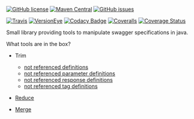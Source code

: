 [![GitHub license](https://img.shields.io/badge/license-Apache%202-blue.svg?style=plastic)](https://raw.githubusercontent.com/signed/swagger-toolbox/master/LICENSE)
[![Maven Central](https://img.shields.io/maven-central/v/com.github.signed.swagger/swagger-toolbox.svg?style=plastic)](https://maven-badges.herokuapp.com/maven-central/com.github.signed.swagger/swagger-toolbox)
[![GitHub issues](https://img.shields.io/github/issues/signed/swagger-toolbox.svg?style=plastic)](https://github.com/signed/swagger-toolbox/issues)

[![Travis](https://img.shields.io/travis/signed/swagger-toolbox/master.svg?style=plastic)](https://travis-ci.org/signed/swagger-toolbox)
[![VersionEye](https://img.shields.io/versioneye/d/java/com.github.signed.swagger:swagger-toolbox.svg?style=plastic)](https://www.versioneye.com/user/projects/56d74b62d71695003886c338)
[![Codacy Badge](https://api.codacy.com/project/badge/grade/bd65bb851ff24fe5b3b39a56a6d2ad2f)](https://www.codacy.com/app/thomas-heilbronner/swagger-toolbox)
[![Coveralls](https://img.shields.io/coveralls/signed/swagger-toolbox.svg?style=plastic)](https://coveralls.io/github/signed/swagger-toolbox?branch=master)
[![Coverage Status](https://img.shields.io/codecov/c/github/signed/swagger-toolbox.svg?style=plastic)](https://codecov.io/github/signed/swagger-toolbox)

Small library providing tools to manipulate swagger specifications in java.

What tools are in the box?
 
- Trim
  - [not referenced definitions](src/test/resources/features/trim_model_definitions.feature)
  - [not referenced parameter definitions](src/test/resources/features/trim_parameter_definitions.feature)
  - [not referenced response definitions](src/test/resources/features/trim_response_definitions.feature)
  - [not referenced tag definitions](src/test/resources/features/trim_tag_definitions.feature)

- [Reduce](src/test/resources/features/reduce.feature)

- [Merge](src/test/resources/features/merge.feature)

